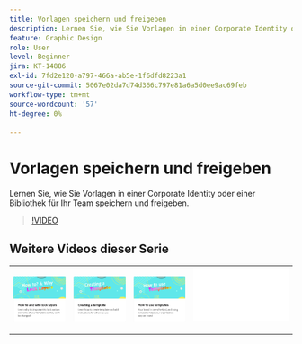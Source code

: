 ```yaml
---
title: Vorlagen speichern und freigeben
description: Lernen Sie, wie Sie Vorlagen in einer Corporate Identity oder einer Bibliothek für Ihr Team speichern und freigeben.
feature: Graphic Design
role: User
level: Beginner
jira: KT-14886
exl-id: 7fd2e120-a797-466a-ab5e-1f6dfd8223a1
source-git-commit: 5067e02da7d74d366c797e81a6a5d0ee9ac69feb
workflow-type: tm+mt
source-wordcount: '57'
ht-degree: 0%

---
```


# Vorlagen speichern und freigeben

Lernen Sie, wie Sie Vorlagen in einer Corporate Identity oder einer Bibliothek für Ihr Team speichern und freigeben.

>[!VIDEO](https://video.tv.adobe.com/v/3427098?quality=12&learn=on&hidetitle=true)

## Weitere Videos dieser Serie

<table style="table-layout:fixed">
<tr>
    <td>
            <a href="lock-layers.md">
                <img alt="Sperren von Ebenen (Anleitung und Gründe)" src="assets/lock-layers.png" />
            </a>
    </td>
    <td>
         <a href="create-templates.md">
            <img alt="Erstellen einer Vorlage" src="assets/create-template.png" />
         </a>
    </td>
    <td>
            <a href="use-templates.md">
                <img alt="Vorlagen verwenden" src="assets/use-templates.png" />
            </a>
    </td>
    <td>
      <img alt="Spacer" src="../assets/Whitespacer.png" />
      <div>
      <br>
    </td>
</tr>
</table>
